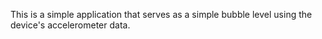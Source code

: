 This is a simple application that serves as a simple bubble level using the device's accelerometer data.
